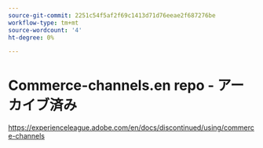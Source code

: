 ```yaml
---
source-git-commit: 2251c54f5af2f69c1413d71d76eeae2f687276be
workflow-type: tm+mt
source-wordcount: '4'
ht-degree: 0%

---
```

# Commerce-channels.en repo - アーカイブ済み

https://experienceleague.adobe.com/en/docs/discontinued/using/commerce-channels
